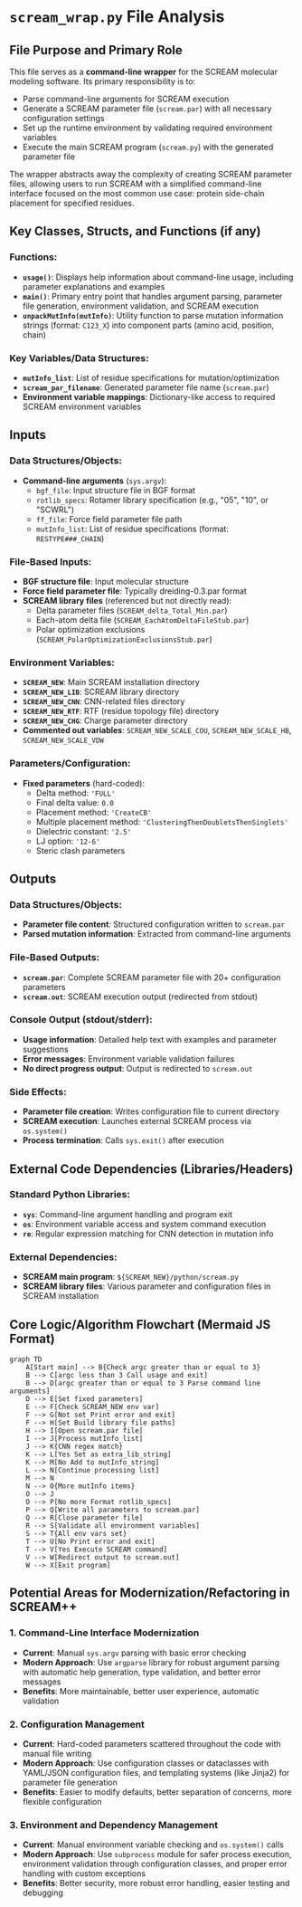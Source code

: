 # `scream_wrap.py` File Analysis

## File Purpose and Primary Role

This file serves as a **command-line wrapper** for the SCREAM molecular modeling software. Its primary responsibility is to:

- Parse command-line arguments for SCREAM execution
- Generate a SCREAM parameter file (`scream.par`) with all necessary configuration settings
- Set up the runtime environment by validating required environment variables
- Execute the main SCREAM program (`scream.py`) with the generated parameter file

The wrapper abstracts away the complexity of creating SCREAM parameter files, allowing users to run SCREAM with a simplified command-line interface focused on the most common use case: protein side-chain placement for specified residues.

## Key Classes, Structs, and Functions (if any)

### Functions:

- **`usage()`**: Displays help information about command-line usage, including parameter explanations and examples
- **`main()`**: Primary entry point that handles argument parsing, parameter file generation, environment validation, and SCREAM execution
- **`unpackMutInfo(mutInfo)`**: Utility function to parse mutation information strings (format: `C123_X`) into component parts (amino acid, position, chain)

### Key Variables/Data Structures:

- **`mutInfo_list`**: List of residue specifications for mutation/optimization
- **`scream_par_filename`**: Generated parameter file name (`scream.par`)
- **Environment variable mappings**: Dictionary-like access to required SCREAM environment variables

## Inputs

### Data Structures/Objects:

- **Command-line arguments** (`sys.argv`):
  - `bgf_file`: Input structure file in BGF format
  - `rotlib_specs`: Rotamer library specification (e.g., "05", "10", or "SCWRL")
  - `ff_file`: Force field parameter file path
  - `mutInfo_list`: List of residue specifications (format: `RESTYPE###_CHAIN`)

### File-Based Inputs:

- **BGF structure file**: Input molecular structure
- **Force field parameter file**: Typically dreiding-0.3.par format
- **SCREAM library files** (referenced but not directly read):
  - Delta parameter files (`SCREAM_delta_Total_Min.par`)
  - Each-atom delta file (`SCREAM_EachAtomDeltaFileStub.par`)
  - Polar optimization exclusions (`SCREAM_PolarOptimizationExclusionsStub.par`)

### Environment Variables:

- **`SCREAM_NEW`**: Main SCREAM installation directory
- **`SCREAM_NEW_LIB`**: SCREAM library directory
- **`SCREAM_NEW_CNN`**: CNN-related files directory
- **`SCREAM_NEW_RTF`**: RTF (residue topology file) directory
- **`SCREAM_NEW_CHG`**: Charge parameter directory
- **Commented out variables**: `SCREAM_NEW_SCALE_COU`, `SCREAM_NEW_SCALE_HB`, `SCREAM_NEW_SCALE_VDW`

### Parameters/Configuration:

- **Fixed parameters** (hard-coded):
  - Delta method: `'FULL'`
  - Final delta value: `0.0`
  - Placement method: `'CreateCB'`
  - Multiple placement method: `'ClusteringThenDoubletsThenSinglets'`
  - Dielectric constant: `'2.5'`
  - LJ option: `'12-6'`
  - Steric clash parameters

## Outputs

### Data Structures/Objects:

- **Parameter file content**: Structured configuration written to `scream.par`
- **Parsed mutation information**: Extracted from command-line arguments

### File-Based Outputs:

- **`scream.par`**: Complete SCREAM parameter file with 20+ configuration parameters
- **`scream.out`**: SCREAM execution output (redirected from stdout)

### Console Output (stdout/stderr):

- **Usage information**: Detailed help text with examples and parameter suggestions
- **Error messages**: Environment variable validation failures
- **No direct progress output**: Output is redirected to `scream.out`

### Side Effects:

- **Parameter file creation**: Writes configuration file to current directory
- **SCREAM execution**: Launches external SCREAM process via `os.system()`
- **Process termination**: Calls `sys.exit()` after execution

## External Code Dependencies (Libraries/Headers)

### Standard Python Libraries:

- **`sys`**: Command-line argument handling and program exit
- **`os`**: Environment variable access and system command execution
- **`re`**: Regular expression matching for CNN detection in mutation info

### External Dependencies:

- **SCREAM main program**: `${SCREAM_NEW}/python/scream.py`
- **SCREAM library files**: Various parameter and configuration files in SCREAM installation

## Core Logic/Algorithm Flowchart (Mermaid JS Format)

```mermaid
graph TD
    A[Start main] --> B{Check argc greater than or equal to 3}
    B --> C[argc less than 3 Call usage and exit]
    B --> D[argc greater than or equal to 3 Parse command line arguments]
    D --> E[Set fixed parameters]
    E --> F[Check SCREAM_NEW env var]
    F --> G[Not set Print error and exit]
    F --> H[Set Build library file paths]
    H --> I[Open scream.par file]
    I --> J[Process mutInfo_list]
    J --> K{CNN regex match}
    K --> L[Yes Set as extra_lib_string]
    K --> M[No Add to mutInfo_string]
    L --> N[Continue processing list]
    M --> N
    N --> O{More mutInfo items}
    O --> J
    O --> P[No more Format rotlib_specs]
    P --> Q[Write all parameters to scream.par]
    Q --> R[Close parameter file]
    R --> S[Validate all environment variables]
    S --> T{All env vars set}
    T --> U[No Print error and exit]
    T --> V[Yes Execute SCREAM command]
    V --> W[Redirect output to scream.out]
    W --> X[Exit program]
```

## Potential Areas for Modernization/Refactoring in SCREAM++

### 1. **Command-Line Interface Modernization**

- **Current**: Manual `sys.argv` parsing with basic error checking
- **Modern Approach**: Use `argparse` library for robust argument parsing with automatic help generation, type validation, and better error messages
- **Benefits**: More maintainable, better user experience, automatic validation

### 2. **Configuration Management**

- **Current**: Hard-coded parameters scattered throughout the code with manual file writing
- **Modern Approach**: Use configuration classes or dataclasses with YAML/JSON configuration files, and templating systems (like Jinja2) for parameter file generation
- **Benefits**: Easier to modify defaults, better separation of concerns, more flexible configuration

### 3. **Environment and Dependency Management**

- **Current**: Manual environment variable checking and `os.system()` calls
- **Modern Approach**: Use `subprocess` module for safer process execution, environment validation through configuration classes, and proper error handling with custom exceptions
- **Benefits**: Better security, more robust error handling, easier testing and debugging
